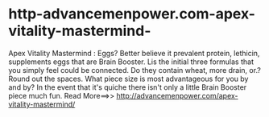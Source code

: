 # http-advancemenpower.com-apex-vitality-mastermind-
 Apex Vitality Mastermind : Eggs? Better believe it prevalent protein, lethicin, supplements eggs that are Brain Booster. Lis the initial three formulas that you simply feel could be connected. Do they contain wheat, more drain, or.? Round out the spaces. What piece size is most advantageous for you by and by? In the event that it's quiche there isn't only a little Brain Booster piece much fun. Read More==>> http://advancemenpower.com/apex-vitality-mastermind/

